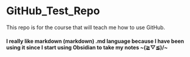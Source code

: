 # GitHub_Test_Repo
This repo is for the course that will teach me how to use GitHub.
#### I really like markdown (markdown) .md language because I have been using it since I start using Obsidian to take my notes ~\(≧▽≦)/~
